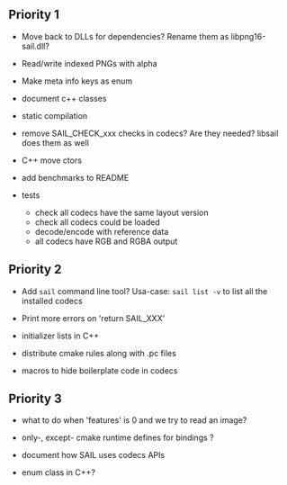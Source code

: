## Priority 1

- Move back to DLLs for dependencies? Rename them as libpng16-sail.dll?

- Read/write indexed PNGs with alpha

- Make meta info keys as enum

- document c++ classes

- static compilation

- remove SAIL_CHECK_xxx checks in codecs? Are they needed? libsail does them as well

- C++ move ctors

- add benchmarks to README

- tests
  - check all codecs have the same layout version
  - check all codecs could be loaded
  - decode/encode with reference data
  - all codecs have RGB and RGBA output

## Priority 2

- Add `sail` command line tool? Usa-case: `sail list -v` to list all the installed codecs

- Print more errors on 'return SAIL_XXX'

- initializer lists in C++

- distribute cmake rules along with .pc files

- macros to hide boilerplate code in codecs

## Priority 3

- what to do when 'features' is 0 and we try to read an image?

- only-, except- cmake runtime defines for bindings ?

- document how SAIL uses codecs APIs

- enum class in C++?
